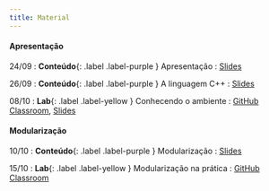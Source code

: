 ```yaml
---
title: Material
---
```


#### Apresentação

24/09
: **Conteúdo**{: .label .label-purple } Apresentação
  : [Slides](https://docs.google.com/presentation/d/1XUpt4twUsZN9wCybB49jNMNix13uvvFdk2evN1GBFKY/edit?usp=sharing)

26/09
: **Conteúdo**{: .label .label-purple } A linguagem C++
  : [Slides](https://docs.google.com/presentation/d/1hRgL43uYB5mpUJ7qCbCGqcfSubfNIhrMu4e255zBZkU/edit?usp=sharing)

08/10
: **Lab**{: .label .label-yellow } Conhecendo o ambiente
  : [GitHub Classroom](https://classroom.github.com/a/OBS1bAIz), [Slides](https://docs.google.com/presentation/d/13a9nQdArKWNubZikmQlvTAYv5-VxPfT1WzxFd0WLJ0M/edit?usp=sharing)


#### Modularização

10/10
: **Conteúdo**{: .label .label-purple } Modularização
  : [Slides](https://docs.google.com/presentation/d/1EN1vEBzqI06duny4fuUanIpY1cSFvmc8yCFMjX_vW1k/edit?usp=sharing)

15/10
: **Lab**{: .label .label-yellow } Modularização na prática
  : [GitHub Classroom](https://classroom.github.com/a/bqGORhU-)

<!-- #### Recursão

21/03
: **Conteúdo**{: .label .label-purple } Recursividade
  : [Slides](https://docs.google.com/presentation/d/1eZIlDJkmb8ssV5B9Q3_avTFusHo3WsaIAugnSAWO1JE/edit?usp=sharing)

26/03
: **Lab**{: .label .label-yellow } Recursividade na prática
  : [GitHub Classroom](https://classroom.github.com/a/_rI6YHNI)

02/04
: **Revisão**{: .label .label-blue } Recursividade na prática
  : [Slides](https://docs.google.com/presentation/d/1-zUexJCW46oSB84ksonRTS77XJSHCvfcYTAToNZ_6Mk/edit?usp=sharing)

#### Introdução a Orientação a Objetos

09/04
: **Conteúdo**{: .label .label-purple } Introdução
  : [Slides](https://docs.google.com/presentation/d/1-OAuYvc4tyXrzbJ5WhqXldX5V9uKnUL6sNKTrHjwXuc/edit?usp=sharing)

11/04
: **Conteúdo**{: .label .label-purple } Construtores e destrutores
  : [Slides](https://docs.google.com/presentation/d/11edp46XDHJ5XakJp2kS6eQ5VXRbLz8qjPImaSPCpkLs/edit?usp=sharing)

16/04
: **Lab**{: .label .label-yellow } POO na prática
  : [GitHub Classroom](https://classroom.github.com/a/R6myva5i)

#### AVALIAÇÃO

18/04
: **PROVA**{: .label .label-red } 1ª avaliação escrita
  : 50% da Unidade 1

#### REVISÃO

27/06
: **Conteúdo**{: .label .label-purple } Revisão IMD0030
  : [Slides](https://docs.google.com/presentation/d/1t6iohVwly2ThWnu65GdhF-TkSCrD8ibxDh-RgsyCRCY/edit?usp=sharing)

#### Sobrecarga (_overloading_)

04/07
: **Conteúdo**{: .label .label-purple } Sobrecarga de funções e passagem por referência
  : [Slides](https://docs.google.com/presentation/d/1zPSsnCJNx4VrlCI_pjZvjPphZkc-XvAgX0VqWCtyagg/edit?usp=sharing)

04/07
: **Conteúdo**{: .label .label-purple } Sobrecarga de operadores
  : [Slides](https://docs.google.com/presentation/d/17kz4ci9IDzoyzja3nkPI7ckjSK3HEZqo1SNE3bHU7C0/edit?usp=sharing)

09/07
: **Lab**{: .label .label-yellow } Sobrecarga de funções e operadores
  : [GitHub Classroom](https://classroom.github.com/a/Ncmvopa0)

#### Programação genérica

11/07
: **Conteúdo**{: .label .label-purple } Templates de funções e classes
  : [Slides](https://docs.google.com/presentation/d/12eDcLtGEqivLcVhcmKn28ze11nPD6gUaGwLSa2QdlZg/edit?usp=sharing)

16/07
: **Lab**{: .label .label-yellow } Templates de funções e classes
  : [GitHub Classroom](https://classroom.github.com/a/1dD0FKey)

#### Gerenciamento de I/O

18/07
: **Conteúdo**{: .label .label-purple } Manipulação de arquivos
  : [Slides](https://docs.google.com/presentation/d/1VOhkNDqSLLLsr_vT4y-u5cn6xx0O4QQoJyxcO5ns3Uo/edit?usp=sharing)

#### Herança, classes abstratas e interfaces

23/07
: **Conteúdo**{: .label .label-purple } Herança, classes abstratas e interfaces
  : [Slides](https://docs.google.com/presentation/d/1fW4LOh27FrLE_wLpx3HTGrq2HTIRZ069xNSZHOYOcpA/edit?usp=sharing)

25/07
: **Lab**{: .label .label-yellow } Herança
  : [GitHub Classroom](https://classroom.github.com/a/ANUVfF_1)

#### Tipos Abstratos de Dados

30/07
: **Conteúdo**{: .label .label-purple } TADs
  : [Slides](https://docs.google.com/presentation/d/1Vaz2M0TOEuE8fMhu9fPEqEaFHNCveUK9Y1NdPzq7Efs/edit?usp=sharing)

30/07
: **Conteúdo**{: .label .label-purple } Namespaces
  : [Slides](https://docs.google.com/presentation/d/1ZuRirQGyBuAnTWWiSDWAXQ3hIOlOEmwZCpXK2bfcyKg/edit?usp=sharing)

30/07
: **Conteúdo**{: .label .label-purple } Biblioteca STL
  : [Slides](https://docs.google.com/presentation/d/17rC0-niGN0sYDjFISPbWMgoRfYT_KN7gtI_8L-iSiVM/edit?usp=sharing)

#### AVALIAÇÃO

01/08
: **PROJETO**{: .label .label-red } Projeto Unidade 2
  : [GitHub Classroom](https://classroom.github.com/a/nxjb0mX1)

01/08
: **PROJETO**{: .label .label-red } Projeto final
  : [GitHub Classroom](https://classroom.github.com/a/DRx0rKZO) -->
